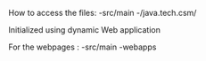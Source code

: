 How to access the files:
-src/main
-/java.tech.csm/

Initialized using dynamic Web application

For the webpages :
-src/main
-webapps
